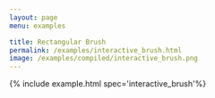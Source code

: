 ```yaml
---
layout: page
menu: examples

title: Rectangular Brush
permalink: /examples/interactive_brush.html
image: /examples/compiled/interactive_brush.png
---
```




{% include example.html spec='interactive_brush'%}
